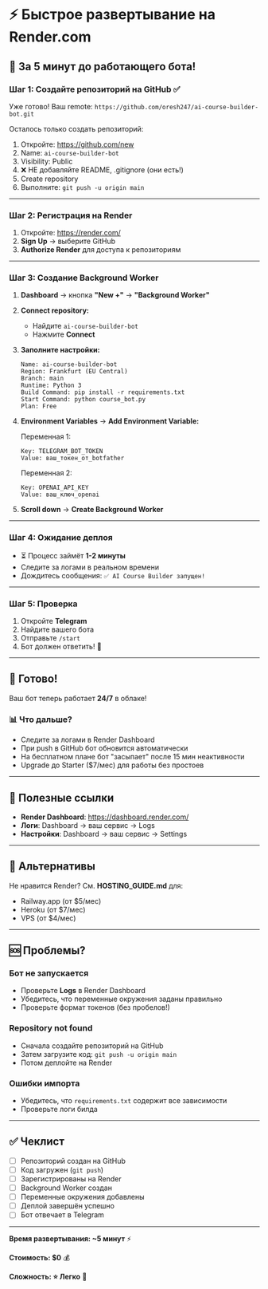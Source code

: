 # ⚡ Быстрое развертывание на Render.com

## 🎯 За 5 минут до работающего бота!

### Шаг 1: Создайте репозиторий на GitHub ✅
Уже готово! Ваш remote: `https://github.com/oresh247/ai-course-builder-bot.git`

Осталось только создать репозиторий:
1. Откройте: https://github.com/new
2. Name: `ai-course-builder-bot`
3. Visibility: Public
4. ❌ НЕ добавляйте README, .gitignore (они есть!)
5. Create repository
6. Выполните: `git push -u origin main`

---

### Шаг 2: Регистрация на Render
1. Откройте: https://render.com/
2. **Sign Up** → выберите GitHub
3. **Authorize Render** для доступа к репозиториям

---

### Шаг 3: Создание Background Worker

1. **Dashboard** → кнопка **"New +"** → **"Background Worker"**

2. **Connect repository:**
   - Найдите `ai-course-builder-bot`
   - Нажмите **Connect**

3. **Заполните настройки:**
   ```
   Name: ai-course-builder-bot
   Region: Frankfurt (EU Central)  
   Branch: main
   Runtime: Python 3
   Build Command: pip install -r requirements.txt
   Start Command: python course_bot.py
   Plan: Free
   ```

4. **Environment Variables** → **Add Environment Variable:**
   
   Переменная 1:
   ```
   Key: TELEGRAM_BOT_TOKEN
   Value: ваш_токен_от_botfather
   ```
   
   Переменная 2:
   ```
   Key: OPENAI_API_KEY
   Value: ваш_ключ_openai
   ```

5. **Scroll down** → **Create Background Worker**

---

### Шаг 4: Ожидание деплоя

- ⏳ Процесс займёт **1-2 минуты**
- Следите за логами в реальном времени
- Дождитесь сообщения: `✅ AI Course Builder запущен!`

---

### Шаг 5: Проверка

1. Откройте **Telegram**
2. Найдите вашего бота
3. Отправьте `/start`
4. Бот должен ответить! 🎉

---

## 🎉 Готово!

Ваш бот теперь работает **24/7** в облаке!

### 📊 Что дальше?

- Следите за логами в Render Dashboard
- При push в GitHub бот обновится автоматически
- На бесплатном плане бот "засыпает" после 15 мин неактивности
- Upgrade до Starter ($7/мес) для работы без простоев

---

## 🔗 Полезные ссылки

- **Render Dashboard**: https://dashboard.render.com/
- **Логи**: Dashboard → ваш сервис → Logs
- **Настройки**: Dashboard → ваш сервис → Settings

---

## 📝 Альтернативы

Не нравится Render? См. **HOSTING_GUIDE.md** для:
- Railway.app (от $5/мес)
- Heroku (от $7/мес)
- VPS (от $4/мес)

---

## 🆘 Проблемы?

### Бот не запускается
- Проверьте **Logs** в Render Dashboard
- Убедитесь, что переменные окружения заданы правильно
- Проверьте формат токенов (без пробелов!)

### Repository not found
- Сначала создайте репозиторий на GitHub
- Затем загрузите код: `git push -u origin main`
- Потом деплойте на Render

### Ошибки импорта
- Убедитесь, что `requirements.txt` содержит все зависимости
- Проверьте логи билда

---

## ✅ Чеклист

- [ ] Репозиторий создан на GitHub
- [ ] Код загружен (`git push`)
- [ ] Зарегистрированы на Render
- [ ] Background Worker создан
- [ ] Переменные окружения добавлены
- [ ] Деплой завершён успешно
- [ ] Бот отвечает в Telegram

---

**Время развертывания: ~5 минут** ⚡

**Стоимость: $0** 💰

**Сложность: ⭐ Легко** 🎯

